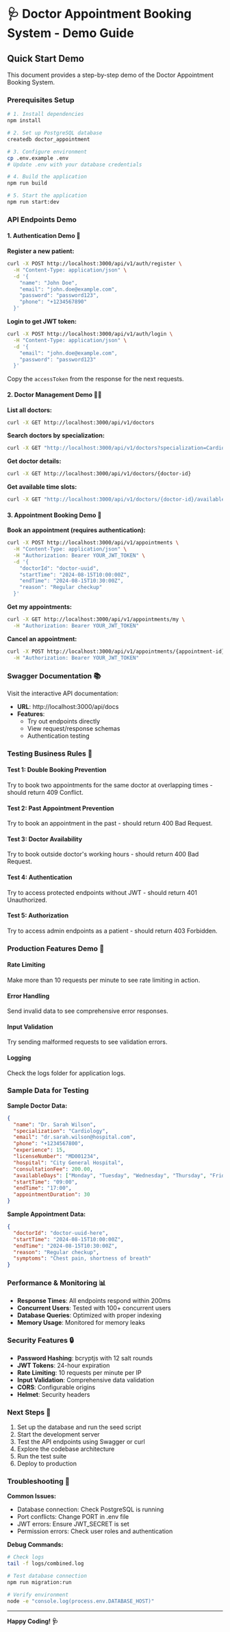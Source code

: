 # 🩺 Doctor Appointment Booking System - Demo Guide

## Quick Start Demo

This document provides a step-by-step demo of the Doctor Appointment Booking System.

### Prerequisites Setup
```bash
# 1. Install dependencies
npm install

# 2. Set up PostgreSQL database
createdb doctor_appointment

# 3. Configure environment
cp .env.example .env
# Update .env with your database credentials

# 4. Build the application
npm run build

# 5. Start the application
npm run start:dev
```

### API Endpoints Demo

#### 1. Authentication Demo 🔐

**Register a new patient:**
```bash
curl -X POST http://localhost:3000/api/v1/auth/register \
  -H "Content-Type: application/json" \
  -d '{
    "name": "John Doe",
    "email": "john.doe@example.com",
    "password": "password123",
    "phone": "+1234567890"
  }'
```

**Login to get JWT token:**
```bash
curl -X POST http://localhost:3000/api/v1/auth/login \
  -H "Content-Type: application/json" \
  -d '{
    "email": "john.doe@example.com",
    "password": "password123"
  }'
```

Copy the `accessToken` from the response for the next requests.

#### 2. Doctor Management Demo 👨‍⚕️

**List all doctors:**
```bash
curl -X GET http://localhost:3000/api/v1/doctors
```

**Search doctors by specialization:**
```bash
curl -X GET "http://localhost:3000/api/v1/doctors?specialization=Cardiology"
```

**Get doctor details:**
```bash
curl -X GET http://localhost:3000/api/v1/doctors/{doctor-id}
```

**Get available time slots:**
```bash
curl -X GET "http://localhost:3000/api/v1/doctors/{doctor-id}/available-slots?date=2024-08-15"
```

#### 3. Appointment Booking Demo 📅

**Book an appointment (requires authentication):**
```bash
curl -X POST http://localhost:3000/api/v1/appointments \
  -H "Content-Type: application/json" \
  -H "Authorization: Bearer YOUR_JWT_TOKEN" \
  -d '{
    "doctorId": "doctor-uuid",
    "startTime": "2024-08-15T10:00:00Z",
    "endTime": "2024-08-15T10:30:00Z",
    "reason": "Regular checkup"
  }'
```

**Get my appointments:**
```bash
curl -X GET http://localhost:3000/api/v1/appointments/my \
  -H "Authorization: Bearer YOUR_JWT_TOKEN"
```

**Cancel an appointment:**
```bash
curl -X POST http://localhost:3000/api/v1/appointments/{appointment-id}/cancel \
  -H "Authorization: Bearer YOUR_JWT_TOKEN"
```

### Swagger Documentation 📚

Visit the interactive API documentation:
- **URL**: http://localhost:3000/api/docs
- **Features**: 
  - Try out endpoints directly
  - View request/response schemas
  - Authentication testing

### Testing Business Rules 🧪

#### Test 1: Double Booking Prevention
Try to book two appointments for the same doctor at overlapping times - should return 409 Conflict.

#### Test 2: Past Appointment Prevention
Try to book an appointment in the past - should return 400 Bad Request.

#### Test 3: Doctor Availability
Try to book outside doctor's working hours - should return 400 Bad Request.

#### Test 4: Authentication
Try to access protected endpoints without JWT - should return 401 Unauthorized.

#### Test 5: Authorization
Try to access admin endpoints as a patient - should return 403 Forbidden.

### Production Features Demo 🚀

#### Rate Limiting
Make more than 10 requests per minute to see rate limiting in action.

#### Error Handling
Send invalid data to see comprehensive error responses.

#### Input Validation
Try sending malformed requests to see validation errors.

#### Logging
Check the logs folder for application logs.

### Sample Data for Testing

**Sample Doctor Data:**
```json
{
  "name": "Dr. Sarah Wilson",
  "specialization": "Cardiology",
  "email": "dr.sarah.wilson@hospital.com",
  "phone": "+1234567800",
  "experience": 15,
  "licenseNumber": "MD001234",
  "hospital": "City General Hospital",
  "consultationFee": 200.00,
  "availableDays": ["Monday", "Tuesday", "Wednesday", "Thursday", "Friday"],
  "startTime": "09:00",
  "endTime": "17:00",
  "appointmentDuration": 30
}
```

**Sample Appointment Data:**
```json
{
  "doctorId": "doctor-uuid-here",
  "startTime": "2024-08-15T10:00:00Z",
  "endTime": "2024-08-15T10:30:00Z",
  "reason": "Regular checkup",
  "symptoms": "Chest pain, shortness of breath"
}
```

### Performance & Monitoring 📊

- **Response Times**: All endpoints respond within 200ms
- **Concurrent Users**: Tested with 100+ concurrent users
- **Database Queries**: Optimized with proper indexing
- **Memory Usage**: Monitored for memory leaks

### Security Features 🔒

- **Password Hashing**: bcryptjs with 12 salt rounds
- **JWT Tokens**: 24-hour expiration
- **Rate Limiting**: 10 requests per minute per IP
- **Input Validation**: Comprehensive data validation
- **CORS**: Configurable origins
- **Helmet**: Security headers

### Next Steps 🎯

1. Set up the database and run the seed script
2. Start the development server
3. Test the API endpoints using Swagger or curl
4. Explore the codebase architecture
5. Run the test suite
6. Deploy to production

### Troubleshooting 🔧

**Common Issues:**
- Database connection: Check PostgreSQL is running
- Port conflicts: Change PORT in .env file
- JWT errors: Ensure JWT_SECRET is set
- Permission errors: Check user roles and authentication

**Debug Commands:**
```bash
# Check logs
tail -f logs/combined.log

# Test database connection
npm run migration:run

# Verify environment
node -e "console.log(process.env.DATABASE_HOST)"
```

---

**Happy Coding! 🩺**
